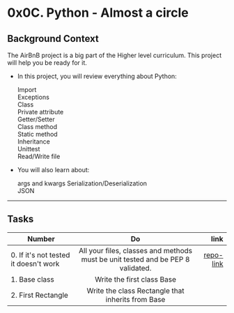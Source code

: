 # 0x0C. Python - Almost a circle
## Background Context
The AirBnB project is a big part of the Higher level curriculum. This project will help you be ready for it.

* In this project, you will review everything about Python:

   Import  
   Exceptions  
   Class  
   Private attribute  
   Getter/Setter  
   Class method  
   Static method  
   Inheritance  
   Unittest  
   Read/Write file  

* You will also learn about:

   args and kwargs
   Serialization/Deserialization  
   JSON  

***

## Tasks

| Number        | Do           | link  |
| ------------- |:-------------:| -----:|
| 0. If it's not tested it doesn't work  | All your files, classes and methods must be unit tested and be PEP 8 validated.  | [repo-link][1]   |
| 1. Base class  |Write the first class Base  |   |
| 2. First Rectangle  | Write the class Rectangle that inherits from Base|  |

[1]: https://github.com/hacheG/holbertonschool-higher_level_programming/tree/master/0x0C-python-almost_a_circle